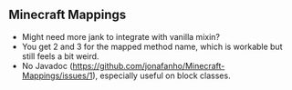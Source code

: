 ## Minecraft Mappings
- Might need more jank to integrate with vanilla mixin?
- You get 2 and 3 for the mapped method name, which is workable but still feels a bit weird.
- No Javadoc (https://github.com/jonafanho/Minecraft-Mappings/issues/1), especially useful on block classes.